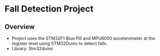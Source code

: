# Fall Detection Project
## Overview
- Project uses the STM32F1 Blue Pill and MPU6050 accelerometer at the register level using STM32Duino to detect falls.
- Library: Stm32duino
